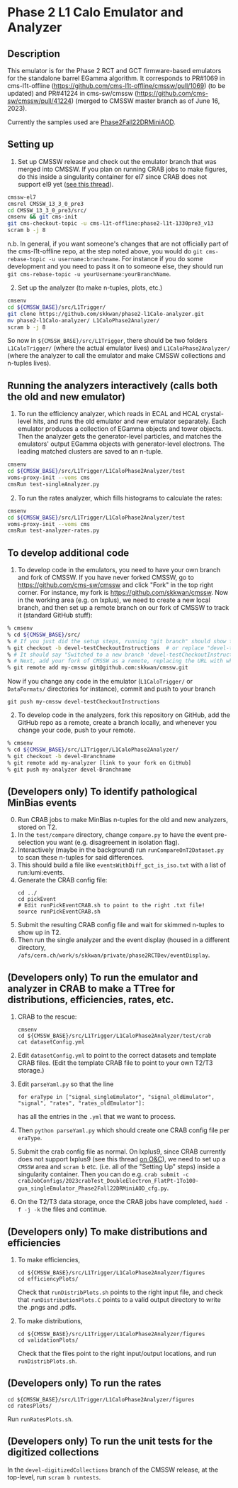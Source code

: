 # Phase 2 L1 Calo Emulator and Analyzer

## Description

   This emulator is for the Phase 2 RCT and GCT firmware-based emulators for the standalone barrel EGamma algorithm. It corresponds to PR#1069 in cms-l1t-offline (https://github.com/cms-l1t-offline/cmssw/pull/1069) (to be updated) and PR#41224 in cms-sw/cmssw (https://github.com/cms-sw/cmssw/pull/41224) (merged to CMSSW master branch as of June 16, 2023).

   Currently the samples used are [Phase2Fall22DRMiniAOD](https://twiki.cern.ch/twiki/bin/view/CMSPublic/SWGuideL1TPhase2Instructions#Phase2Fall22_Campaign_125X_sampl).

## Setting up 


   1. Set up CMSSW release and check out the emulator branch that was merged into CMSSW. If you plan on running CRAB jobs to make figures, do this inside a singularity container for el7 since CRAB
      does not support el9 yet ([see this thread](https://cms-talk.web.cern.ch/t/problems-running-crab3-on-lxplus9/32984/9)).

   ```bash
   cmssw-el7
   cmsrel CMSSW_13_3_0_pre3
   cd CMSSW_13_3_0_pre3/src/
   cmsenv && git cms-init
   git cms-checkout-topic -u cms-l1t-offline:phase2-l1t-1330pre3_v13
   scram b -j 8
   ```

   n.b. In general, if you want someone's changes that are not officially part of the cms-l1t-offline repo, at the step noted above, you would do `git cms-rebase-topic -u username:branchname`. For instance if you do some development and you need to pass it on to someone else, they should run `git cms-rebase-topic -u yourUsername:yourBranchName`.

   2. Set up the analyzer (to make n-tuples, plots, etc.)

   ```bash
   cmsenv
   cd ${CMSSW_BASE}/src/L1Trigger/
   git clone https://github.com/skkwan/phase2-l1Calo-analyzer.git
   mv phase2-l1Calo-analyzer/ L1CaloPhase2Analyzer/ 
   scram b -j 8
   ```

   So now in `${CMSSW_BASE}/src/L1Trigger`, there should be two folders `L1CaloTrigger/` (where the actual emulator lives) and `L1CaloPhase2Analyzer/` (where the analyzer to call the emulator and make CMSSW collections and n-tuples lives).

## Running the analyzers interactively (calls both the old and new emulator)

   1. To run the efficiency analyzer, which reads in ECAL and HCAL crystal-level hits, and runs the old emulator and new emulator separately. Each emulator produces a collection of EGamma objects and tower objects. Then the analyzer gets the generator-level particles, and matches the emulators' output EGamma objects with generator-level electrons. The leading matched clusters are saved to an n-tuple.
   ```bash
   cmsenv
   cd ${CMSSW_BASE}/src/L1Trigger/L1CaloPhase2Analyzer/test
   voms-proxy-init --voms cms 
   cmsRun test-singleAnalyzer.py
   ```
   2. To run the rates analyzer, which fills histograms to calculate the rates:
   ```bash
   cmsenv
   cd ${CMSSW_BASE}/src/L1Trigger/L1CaloPhase2Analyzer/test
   voms-proxy-init --voms cms 
   cmsRun test-analyzer-rates.py 
   ```

## To develop additional code

   1. To develop code in the emulators, you need to have your own branch and fork of CMSSW. If you have never forked CMSSW, go to https://github.com/cms-sw/cmssw and click "Fork" in the top right corner.
   For instance, my fork is https://github.com/skkwan/cmssw. 
   Now in the working area (e.g. on lxplus), we need to create a new local branch, and then set up a remote branch on our fork of CMSSW to track it (standard GitHub stuff):
   ```bash
   % cmsenv
   % cd ${CMSSW_BASE}/src/
   % # If you just did the setup steps, running "git branch" should show that you are on the `phase2-l1t-integration-1252patch1` branch
   % git checkout -b devel-testCheckoutInstructions  # or replace "devel-testCheckoutInstructions" with whatever you want it to be named
   % # It should say "Switched to a new branch 'devel-testCheckoutInstructions'".
   % # Next, add your fork of CMSSW as a remote, replacing the URL with whatever your fork is. Can also call it something other than my-cmssw.
   % git remote add my-cmssw git@github.com:skkwan/cmssw.git  
   ```
   Now if you change any code in the emulator (`L1CaloTrigger/` or `DataFormats/` directories for instance), commit and push to your branch
   ```
   git push my-cmssw devel-testCheckoutInstructions
   ```

   2. To develop code in the analyzers, fork this repository on GitHub, add the GitHub repo as a remote, create a branch locally, and whenever you change your code, push to your remote.
   ```bash
   % cmsenv
   % cd ${CMSSW_BASE}/src/L1Trigger/L1CaloPhase2Analyzer/
   % git checkout -b devel-Branchname
   % git remote add my-analyzer [link to your fork on GitHub]
   % git push my-analyzer devel-Branchname
   ```
   

## (Developers only) To identify pathological MinBias events

0. Run CRAB jobs to make MinBias n-tuples for the old and new analyzers, stored on T2.
1. In the `test/compare` directory, change `compare.py` to have the event pre-selection you want (e.g. disagreement in isolation flag).
2. Interactively (maybe in the background) run `runCompareOnT2Dataset.py` to scan these n-tuples for said differences.
3. This should build a file like `eventsWithDiff_gct_is_iso.txt` with a list of run:lumi:events.
4. Generate the CRAB config file:
   ```
   cd ../
   cd pickEvent
   # Edit runPickEventCRAB.sh to point to the right .txt file!
   source runPickEventCRAB.sh
   ```
5. Submit the resulting CRAB config file and wait for skimmed n-tuples to show up in T2.
6. Then run the single analyzer and the event display (housed in a different directory, `/afs/cern.ch/work/s/skkwan/private/phase2RCTDev/eventDisplay`.

## (Developers only) To run the emulator and analyzer in CRAB to make a TTree for distributions, efficiencies, rates, etc.

1. CRAB to the rescue:
   ```
   cmsenv
   cd ${CMSSW_BASE}/src/L1Trigger/L1CaloPhase2Analyzer/test/crab
   cat datasetConfig.yml
   ```

2. Edit `datasetConfig.yml` to point to the correct datasets and template CRAB files. (Edit the template CRAB file to point to your own T2/T3 storage.)
3. Edit `parseYaml.py` so that the line
   ```
   for eraType in ["signal_singleEmulator", "signal_oldEmulator", "signal", "rates", "rates_oldEmulator"]:
   ```
   has all the entries in the `.yml` that we want to process.
4. Then `python parseYaml.py` which should create one CRAB config file per `eraType`.
5. Submit the crab config file as normal. On lxplus9, since CRAB currently does not support lxplus9 (see this thread [on O&C](https://cms-talk.web.cern.ch/t/problems-running-crab3-on-lxplus9/32984/9)), we need to set up a `CMSSW` area and `scram b` etc. (i.e. all of the "Setting Up" steps) inside a singularity container. Then you can do e.g. `crab submit -c crabJobConfigs/2023crabTest_DoubleElectron_FlatPt-1To100-gun_singleEmulator_Phase2Fall22DRMiniAOD_cfg.py`.
6. On the T2/T3 data storage, once the CRAB jobs have completed, `hadd -f -j -k` the files and continue. 

## (Developers only) To make distributions and efficiencies 

1. To make efficiencies,
   ```
   cd ${CMSSW_BASE}/src/L1Trigger/L1CaloPhase2Analyzer/figures
   cd efficiencyPlots/
   ``` 
   Check that `runDistribPlots.sh` points to the right input file, and check that `runDistributionPlots.C` points to a valid output directory to write the .pngs and .pdfs.

2. To make distributions,
   ```
   cd ${CMSSW_BASE}/src/L1Trigger/L1CaloPhase2Analyzer/figures
   cd validationPlots/
   ``` 
   Check that the files point to the right input/output locations, and run `runDistribPlots.sh`.

## (Developers only) To run the rates 

   ```
   cd ${CMSSW_BASE}/src/L1Trigger/L1CaloPhase2Analyzer/figures
   cd ratesPlots/
   ``` 
   Run `runRatesPlots.sh`.

## (Developers only) To run the unit tests for the digitized collections

In the `devel-digitizedCollections` branch of the CMSSW release, at the top-level, run `scram b runtests`.
